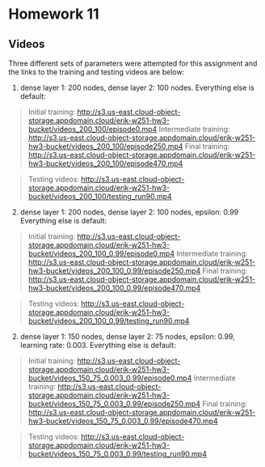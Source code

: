 # Homework 11

## Videos
Three different sets of parameters were attempted for this assignment and the links to the training and testing videos are below:

1. dense layer 1: 200 nodes, dense layer 2: 100 nodes. Everything else is default:  
> Initial training: http://s3.us-east.cloud-object-storage.appdomain.cloud/erik-w251-hw3-bucket/videos_200_100/episode0.mp4
> Intermediate training: http://s3.us-east.cloud-object-storage.appdomain.cloud/erik-w251-hw3-bucket/videos_200_100/episode250.mp4
> Final training: http://s3.us-east.cloud-object-storage.appdomain.cloud/erik-w251-hw3-bucket/videos_200_100/episode470.mp4

> Testing videos: http://s3.us-east.cloud-object-storage.appdomain.cloud/erik-w251-hw3-bucket/videos_200_100/testing_run90.mp4

2. dense layer 1: 200 nodes, dense layer 2: 100 nodes, epsilon: 0.99 Everything else is default:
> Initial training: http://s3.us-east.cloud-object-storage.appdomain.cloud/erik-w251-hw3-bucket/videos_200_100_0.99/episode0.mp4
> Intermediate training: http://s3.us-east.cloud-object-storage.appdomain.cloud/erik-w251-hw3-bucket/videos_200_100_0.99/episode250.mp4
> Final training: http://s3.us-east.cloud-object-storage.appdomain.cloud/erik-w251-hw3-bucket/videos_200_100_0.99/episode470.mp4

> Testing videos: http://s3.us-east.cloud-object-storage.appdomain.cloud/erik-w251-hw3-bucket/videos_200_100_0.99/testing_run90.mp4

2. dense layer 1: 150 nodes, dense layer 2: 75 nodes, epsilon: 0.99, learning rate: 0.003. Everything else is default:
> Initial training: http://s3.us-east.cloud-object-storage.appdomain.cloud/erik-w251-hw3-bucket/videos_150_75_0.003_0.99/episode0.mp4
> Intermediate training: http://s3.us-east.cloud-object-storage.appdomain.cloud/erik-w251-hw3-bucket/videos_150_75_0.003_0.99/episode250.mp4
> Final training: http://s3.us-east.cloud-object-storage.appdomain.cloud/erik-w251-hw3-bucket/videos_150_75_0.003_0.99/episode470.mp4

> Testing videos: http://s3.us-east.cloud-object-storage.appdomain.cloud/erik-w251-hw3-bucket/videos_150_75_0.003_0.99/testing_run90.mp4

